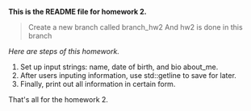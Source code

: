 **This is the README file for homework 2.**

> Create a new branch called branch_hw2
> And hw2 is done in this branch

*Here are steps of this homework.*
1. Set up input strings: name, date of birth, and bio about_me.
2. After users inputing information, use std::getline to save for later.
3. Finally, print out all information in certain form.

That's all for the homework 2.